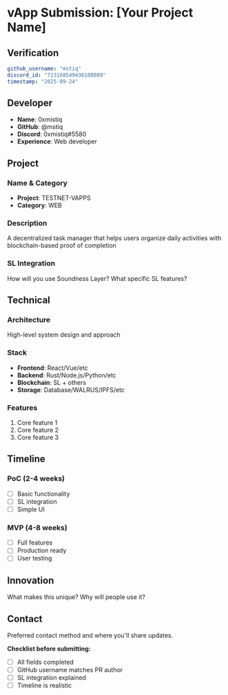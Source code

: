 # vApp Submission: [Your Project Name]

## Verification
```yaml
github_username: "mstiq"
discord_id: "723168549430100089"
timestamp: "2025-09-24"
```

## Developer
- **Name**: 0xmistiq
- **GitHub**: @mstiq
- **Discord**: 0xmistiq#5580
- **Experience**: Web developer

## Project

### Name & Category
- **Project**: TESTNET-VAPPS
- **Category**: WEB

### Description
A decentralized task manager that helps users organize daily activities with blockchain-based proof of completion
### SL Integration  
How will you use Soundness Layer? What specific SL features?

## Technical

### Architecture
High-level system design and approach

### Stack
- **Frontend**: React/Vue/etc
- **Backend**: Rust/Node.js/Python/etc  
- **Blockchain**: SL + others
- **Storage**: Database/WALRUS/IPFS/etc

### Features
1. Core feature 1
2. Core feature 2  
3. Core feature 3

## Timeline

### PoC (2-4 weeks)
- [ ] Basic functionality
- [ ] SL integration
- [ ] Simple UI

### MVP (4-8 weeks)  
- [ ] Full features
- [ ] Production ready
- [ ] User testing

## Innovation
What makes this unique? Why will people use it?

## Contact
Preferred contact method and where you'll share updates.


**Checklist before submitting:**
- [ ] All fields completed
- [ ] GitHub username matches PR author  
- [ ] SL integration explained
- [ ] Timeline is realistic
